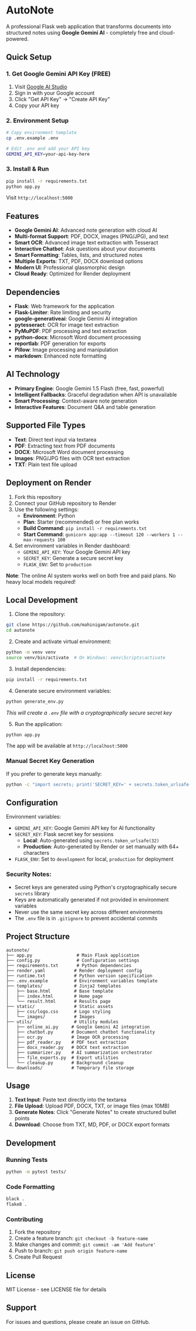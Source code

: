 # AutoNote

A professional Flask web application that transforms documents into structured notes using **Google Gemini AI** - completely free and cloud-powered.

## Quick Setup

### 1. Get Google Gemini API Key (FREE)
1. Visit [Google AI Studio](https://aistudio.google.com/)
2. Sign in with your Google account
3. Click "Get API Key" → "Create API Key"
4. Copy your API key

### 2. Environment Setup
```bash
# Copy environment template
cp .env.example .env

# Edit .env and add your API key
GEMINI_API_KEY=your-api-key-here
```

### 3. Install & Run
```bash
pip install -r requirements.txt
python app.py
```

Visit `http://localhost:5000`

## Features

- **Google Gemini AI**: Advanced note generation with cloud AI
- **Multi-format Support**: PDF, DOCX, images (PNG/JPG), and text
- **Smart OCR**: Advanced image text extraction with Tesseract
- **Interactive Chatbot**: Ask questions about your documents
- **Smart Formatting**: Tables, lists, and structured notes
- **Multiple Exports**: TXT, PDF, DOCX download options
- **Modern UI**: Professional glassmorphic design
- **Cloud Ready**: Optimized for Render deployment

## Dependencies

- **Flask**: Web framework for the application
- **Flask-Limiter**: Rate limiting and security
- **google-generativeai**: Google Gemini AI integration
- **pytesseract**: OCR for image text extraction
- **PyMuPDF**: PDF processing and text extraction
- **python-docx**: Microsoft Word document processing
- **reportlab**: PDF generation for exports
- **Pillow**: Image processing and manipulation
- **markdown**: Enhanced note formatting

## AI Technology

- **Primary Engine**: Google Gemini 1.5 Flash (free, fast, powerful)
- **Intelligent Fallbacks**: Graceful degradation when API is unavailable
- **Smart Processing**: Context-aware note generation
- **Interactive Features**: Document Q&A and table generation

## Supported File Types

- **Text**: Direct text input via textarea
- **PDF**: Extracting text from PDF documents
- **DOCX**: Microsoft Word document processing
- **Images**: PNG/JPG files with OCR text extraction
- **TXT**: Plain text file upload

## Deployment on Render

1. Fork this repository
2. Connect your GitHub repository to Render
3. Use the following settings:
   - **Environment**: Python
   - **Plan**: Starter (recommended) or free plan works
   - **Build Command**: `pip install -r requirements.txt`
   - **Start Command**: `gunicorn app:app --timeout 120 --workers 1 --max-requests 100`
4. Set environment variables in Render dashboard:
   - `GEMINI_API_KEY`: Your Google Gemini API key
   - `SECRET_KEY`: Generate a secure secret key
   - `FLASK_ENV`: Set to `production`

**Note**: The online AI system works well on both free and paid plans. No heavy local models required!

## Local Development

1. Clone the repository:
```bash
git clone https://github.com/mahinigam/autonote.git
cd autonote
```

2. Create and activate virtual environment:
```bash
python -m venv venv
source venv/bin/activate  # On Windows: venv\Scripts\activate
```

3. Install dependencies:
```bash
pip install -r requirements.txt
```

4. Generate secure environment variables:
```bash
python generate_env.py
```
*This will create a `.env` file with a cryptographically secure secret key*

5. Run the application:
```bash
python app.py
```

The app will be available at `http://localhost:5000`

### Manual Secret Key Generation
If you prefer to generate keys manually:
```bash
python -c "import secrets; print('SECRET_KEY=' + secrets.token_urlsafe(32))"
```

## Configuration

Environment variables:

- `GEMINI_API_KEY`: Google Gemini API key for AI functionality
- `SECRET_KEY`: Flask secret key for sessions
  - **Local**: Auto-generated using `secrets.token_urlsafe(32)`
  - **Production**: Auto-generated by Render or set manually with 64+ characters
- `FLASK_ENV`: Set to `development` for local, `production` for deployment  

### Security Notes:
- Secret keys are generated using Python's cryptographically secure `secrets` library
- Keys are automatically generated if not provided in environment variables
- Never use the same secret key across different environments
- The `.env` file is in `.gitignore` to prevent accidental commits

## Project Structure

```
autonote/
├── app.py                 # Main Flask application
├── config.py              # Configuration settings
├── requirements.txt       # Python dependencies
├── render.yaml           # Render deployment config
├── runtime.txt           # Python version specification
├── .env.example          # Environment variables template
├── templates/            # Jinja2 templates
│   ├── base.html         # Base template
│   ├── index.html        # Home page
│   └── result.html       # Results page
├── static/               # Static assets
│   ├── css/logo.css      # Logo styling
│   └── images/           # Images
├── utils/                # Utility modules
│   ├── online_ai.py     # Google Gemini AI integration
│   ├── chatbot.py       # Document chatbot functionality
│   ├── ocr.py           # Image OCR processing
│   ├── pdf_reader.py    # PDF text extraction
│   ├── docx_reader.py   # DOCX text extraction
│   ├── summarizer.py    # AI summarization orchestrator
│   ├── file_exports.py  # Export utilities
│   └── cleanup.py       # Background cleanup
└── downloads/           # Temporary file storage
```

## Usage

1. **Text Input**: Paste text directly into the textarea
2. **File Upload**: Upload PDF, DOCX, TXT, or image files (max 10MB)
3. **Generate Notes**: Click "Generate Notes" to create structured bullet points
4. **Download**: Choose from TXT, MD, PDF, or DOCX export formats

## Development

### Running Tests

```bash
python -m pytest tests/
```

### Code Formatting

```bash
black .
flake8 .
```

### Contributing

1. Fork the repository
2. Create a feature branch: `git checkout -b feature-name`
3. Make changes and commit: `git commit -am 'Add feature'`
4. Push to branch: `git push origin feature-name`
5. Create Pull Request

## License

MIT License - see LICENSE file for details

## Support

For issues and questions, please create an issue on GitHub.
